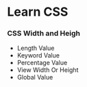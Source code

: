 # Learn CSS

### CSS Width and Heigh
- Length Value
- Keyword Value
- Percentage Value
- View Width Or Height
- Global Value